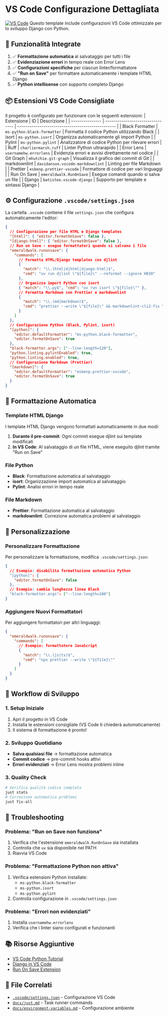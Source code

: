 # VS Code Configurazione Dettagliata

[![VS Code](https://img.shields.io/badge/VS%20Code-Ready-007ACC?logo=visual-studio-code)](https://code.visualstudio.com/)
Questo template include configurazioni VS Code ottimizzate per lo sviluppo Django con Python.

## 🎯 Funzionalità Integrate

1. ✅ **Formattazione automatica** al salvataggio per tutti i file
2. ✅ **Evidenziazione errori** in tempo reale con Error Lens
3. ✅ **Configurazioni specifiche** per ciascun linter/formattatore
4. ✅ **"Run on Save"** per formattare automaticamente i template HTML Django
5. ✅ **Python intellisense** con supporto completo Django

## 📦 Estensioni VS Code Consigliate

Il progetto è configurato per funzionare con le seguenti estensioni: | Estensione | ID | Descrizione | | ---------------
| -------------------------------- | ------------------------------------------------- | | Black Formatter |
`ms-python.black-formatter` | Formatta il codice Python utilizzando Black | | isort | `ms-python.isort` | Organizza
automaticamente gli import Python | | Pylint | `ms-python.pylint` | Analizzatore di codice Python per rilevare errori |
| Ruff | `charliermarsh.ruff` | Linter Python ultrarapido | | Error Lens | `usernamehw.errorlens` | Evidenzia errori e
avvisi direttamente nel codice | | Git Graph | `mhutchie.git-graph` | Visualizza il grafico dei commit di Git | |
markdownlint | `davidanson.vscode-markdownlint` | Linting per file Markdown | | Prettier | `esbenp.prettier-vscode` |
Formattore di codice per vari linguaggi | | Run On Save | `emeraldwalk.RunOnSave` | Esegue comandi quando si salva un
file | | Django | `batisteo.vscode-django` | Supporto per template e sintassi Django |

## ⚙️ Configurazione `.vscode/settings.json`

La cartella `.vscode` contiene il file `settings.json` che configura automaticamente l'editor:

```json
{
  // Configurazione per file HTML e Django templates
  "[html]": { "editor.formatOnSave": false },
  "[django-html]": { "editor.formatOnSave": false },
  // Run on Save - esegue formattatori quando si salvano i file
  "emeraldwalk.runonsave": {
    "commands": [
      // Formatta HTML/Django templates con djlint
      {
        "match": "\\.(html|djhtml|django-html)$",
        "cmd": "uv run djlint \"${file}\" --reformat --ignore H030"
      },
      // Organizza import Python con isort
      { "match": "\\.py$", "cmd": "uv run isort \"${file}\"" },
      // Formatta Markdown con Prettier e markdownlint
      {
        "match": "\\.(md|markdown)$",
        "cmd": "prettier --write \"${file}\" && markdownlint-cli2-fix \"${file}\""
      }
    ]
  },
  // Configurazione Python (Black, Pylint, isort)
  "[python]": {
    "editor.defaultFormatter": "ms-python.black-formatter",
    "editor.formatOnSave": true
  },
  "black-formatter.args": ["--line-length=120"],
  "python.linting.pylintEnabled": true,
  "python.linting.enabled": true,
  // Configurazione Markdown (Prettier)
  "[markdown]": {
    "editor.defaultFormatter": "esbenp.prettier-vscode",
    "editor.formatOnSave": true
  }
}
```

## 🔄 Formattazione Automatica

### Template HTML Django

I template HTML Django vengono formattati automaticamente in due modi:

1. **Durante il pre-commit**: Ogni commit esegue djlint sui template modificati
2. **In VS Code**: Al salvataggio di un file HTML, viene eseguito djlint tramite "Run on Save"

### File Python

- **Black**: Formattazione automatica al salvataggio
- **isort**: Organizzazione import automatica al salvataggio
- **Pylint**: Analisi errori in tempo reale

### File Markdown

- **Prettier**: Formattazione automatica al salvataggio
- **markdownlint**: Correzione automatica problemi al salvataggio

## 🎨 Personalizzazione

### Personalizzare Formattazione

Per personalizzare la formattazione, modifica `.vscode/settings.json`:

```json
{
  // Esempio: disabilita formattazione automatica Python
  "[python]": {
    "editor.formatOnSave": false
  },
  // Esempio: cambia lunghezza linea Black
  "black-formatter.args": ["--line-length=100"]
}
```

### Aggiungere Nuovi Formattatori

Per aggiungere formattatori per altri linguaggi:

```json
{
  "emeraldwalk.runonsave": {
    "commands": [
      // Esempio: formattatore JavaScript
      {
        "match": "\\.(js|ts)$",
        "cmd": "npx prettier --write \"${file}\""
      }
    ]
  }
}
```

## 🚀 Workflow di Sviluppo

### 1. Setup Iniziale

1. Apri il progetto in VS Code
2. Installa le estensioni consigliate (VS Code ti chiederà automaticamente)
3. Il sistema di formattazione è pronto!

### 2. Sviluppo Quotidiano

- **Salva qualsiasi file** → formattazione automatica
- **Commit codice** → pre-commit hooks attivi
- **Errori evidenziati** → Error Lens mostra problemi inline

### 3. Quality Check

```bash
# Verifica qualità codice completa
just stats
# Correzione automatica problemi
just fix-all
```

## 🔧 Troubleshooting

### Problema: "Run on Save non funziona"

1. Verifica che l'estensione `emeraldwalk.RunOnSave` sia installata
2. Controlla che `uv` sia disponibile nel PATH
3. Riavvia VS Code

### Problema: "Formattazione Python non attiva"

1. Verifica estensioni Python installate:
   - `ms-python.black-formatter`
   - `ms-python.isort`
   - `ms-python.pylint`
1. Controlla configurazione in `.vscode/settings.json`

### Problema: "Errori non evidenziati"

1. Installa `usernamehw.errorlens`
2. Verifica che i linter siano configurati e funzionanti

## 📚 Risorse Aggiuntive

- [VS Code Python Tutorial](https://code.visualstudio.com/docs/python/python-tutorial)
- [Django in VS Code](https://code.visualstudio.com/docs/python/tutorial-django)
- [Run On Save Extension](https://marketplace.visualstudio.com/items?itemName=emeraldwalk.RunOnSave)

## 🔗 File Correlati

- [`.vscode/settings.json`](../.vscode/settings.json) - Configurazione VS Code
- [`docs/just.md`](just.md) - Task runner commands
- [`docs/environment-variables.md`](environment-variables.md) - Configurazione ambiente
